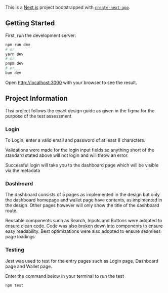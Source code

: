 This is a [Next.js](https://nextjs.org) project bootstrapped with [`create-next-app`](https://nextjs.org/docs/app/api-reference/cli/create-next-app).

## Getting Started

First, run the development server:

```bash
npm run dev
# or
yarn dev
# or
pnpm dev
# or
bun dev
```

Open [http://localhost:3000](http://localhost:3000) with your browser to see the result.

## Project Information

Thsi project follows the exact design guide as given in the figma for the purpose of the test assessment

### Login

To Login, enter a valid email and password of at least 8 characters. 

Validations were made for the login input fields so anything short of the standard stated above will not login and will throw an error. 

Successful login will take you to the dashboard page which will be visible via the metadata

### Dashboard

The dashboard consists of 5 pages as implemented in the design but only the dashboard homepage and wallet page have contents, as implmented in the design. Other pages however will only show the title of the dashboard route.

Reusable components such as Search, Inputs and Buttons were adopted to ensure clean code. Code was also broken down into components to ensure easy readability. Best optimizations were also adopted to ensure seamless page loadings 

### Testing

Jest was used to test for the entry pages such as Login page, Dashboard page and Wallet page.

Enter the command below in your terminal to run the test

```bash
npm test
```

